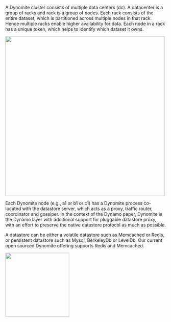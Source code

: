 A Dynomite cluster consists of multiple data centers (dc). A datacenter  is a group of racks and rack is a group of nodes. Each rack consists of the entire dataset, which is partitioned across multiple nodes in that rack. Hence multiple racks enable higher availability for data. Each node in a rack has a unique token, which helps to identify which dataset it owns. 

<img src="/Netflix/dynomite/wiki/images/topology1.png" width="500px" />

Each Dynomite node (e.g., a1 or b1 or c1)  has a Dynomite process co-located with the datastore server, which acts as a proxy, traffic router, coordinator and gossiper. In the context of the Dynamo paper, Dynomite is the Dynamo layer with additional support for pluggable datastore proxy, with an effort to preserve the native datastore protocol as much as possible.  

A datastore can be either a volatile datastore such as Memcached or Redis, or persistent datastore such as Mysql, BerkeleyDb or LevelDb.  Our current open sourced Dynomite offering supports Redis and Memcached.

<img src="/Netflix/dynomite/wiki/images/topology2.png" width="200px" />
